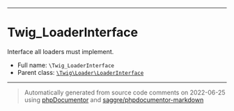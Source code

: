 ***

# Twig_LoaderInterface

Interface all loaders must implement.

* Full name: `\Twig_LoaderInterface`
* Parent class: [`\Twig\Loader\LoaderInterface`](./Twig/Loader/LoaderInterface.md)

***
> Automatically generated from source code comments on 2022-06-25 using [phpDocumentor](http://www.phpdoc.org/) and [saggre/phpdocumentor-markdown](https://github.com/Saggre/phpDocumentor-markdown)
